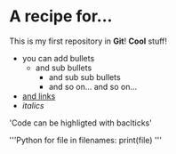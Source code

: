 # A recipe for...
This is my first repository in **Git**! **Cool** stuff!

- you can add bullets
  - and sub bullets
    - and sub sub bullets 
    - and so on... and so on...
- [and links](https://bio-it.embl.de)
- *italics*


'Code can be highligted with baclticks'

'''Python
for file in filenames:
 print(file)
'''


